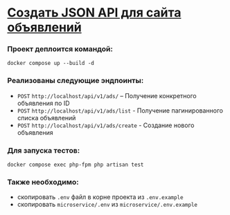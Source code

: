 # [Создать JSON API для сайта объявлений](https://n1creator.com/whnexttestphp.html)

### Проект деплоится командой:  
`docker compose up --build -d`

### Реализованы следующие эндпоинты:  
- `POST` `http://localhost/api/v1/ads/` – Получение конкретного объявления по ID
- `POST` `http://localhost/api/v1/ads/list` - Получение пагинированного списка объявлений
- `POST` `http://localhost/api/v1/ads/create` - Создание нового объявления

### Для запуска тестов:  
`docker compose exec php-fpm php artisan test`  

### Также необходимо:  
- скопировать `.env` файл в корне проекта из `.env.example`  
- скопировать `microservice/.env` из `microservice/.env.example`